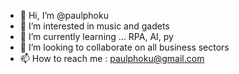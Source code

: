 - 👋 Hi, I’m @paulphoku
- 👀 I’m interested in music and gadets
- 🌱 I’m currently learning ... RPA, AI, py
- 💞️ I’m looking to collaborate on all business sectors
- 📫 How to reach me : paulphoku@gmail.com

<!---
paulphoku/paulphoku is a ✨ special ✨ repository because its `README.md` (this file) appears on your GitHub profile.
You can click the Preview link to take a look at your changes.
--->
